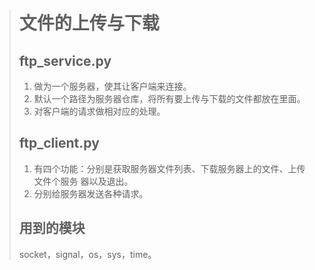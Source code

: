 > # 文件的上传与下载
> ## ftp_service.py
>	1. 做为一个服务器，使其让客户端来连接。
>	2. 默认一个路径为服务器仓库，将所有要上传与下载的文件都放在里面。
>	3. 对客户端的请求做相对应的处理。
>
>
> ## ftp_client.py
>	1. 有四个功能：分别是获取服务器文件列表、下载服务器上的文件、上传文件个服务
>		器以及退出。
>	2. 分别给服务器发送各种请求。
>
> ## 用到的模块
>	socket，signal，os，sys，time。

